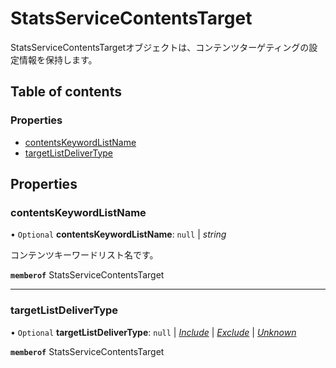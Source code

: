 # StatsServiceContentsTarget


<div lang=\"ja\"> StatsServiceContentsTargetオブジェクトは、コンテンツターゲティングの設定情報を保持します。 </div> 

## Table of contents

### Properties

- [contentsKeywordListName](statsservicecontentstarget.md#contentskeywordlistname)
- [targetListDeliverType](statsservicecontentstarget.md#targetlistdelivertype)

## Properties

### contentsKeywordListName

• `Optional` **contentsKeywordListName**: ``null`` \| *string*

<div lang=\"ja\"> コンテンツキーワードリスト名です。 </div> 

**`memberof`** StatsServiceContentsTarget

___

### targetListDeliverType

• `Optional` **targetListDeliverType**: ``null`` \| [*Include*](./enums/statsservicetargetlistdelivertype.md#include) \| [*Exclude*](./enums/statsservicetargetlistdelivertype.md#exclude) \| [*Unknown*](./enums/statsservicetargetlistdelivertype.md#unknown)

**`memberof`** StatsServiceContentsTarget
